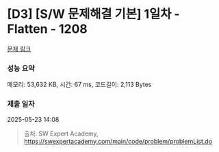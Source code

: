 # [D3] [S/W 문제해결 기본] 1일차 - Flatten - 1208 

[문제 링크](https://swexpertacademy.com/main/code/problem/problemDetail.do?contestProbId=AV139KOaABgCFAYh) 

### 성능 요약

메모리: 53,632 KB, 시간: 67 ms, 코드길이: 2,113 Bytes

### 제출 일자

2025-05-23 14:08



> 출처: SW Expert Academy, https://swexpertacademy.com/main/code/problem/problemList.do